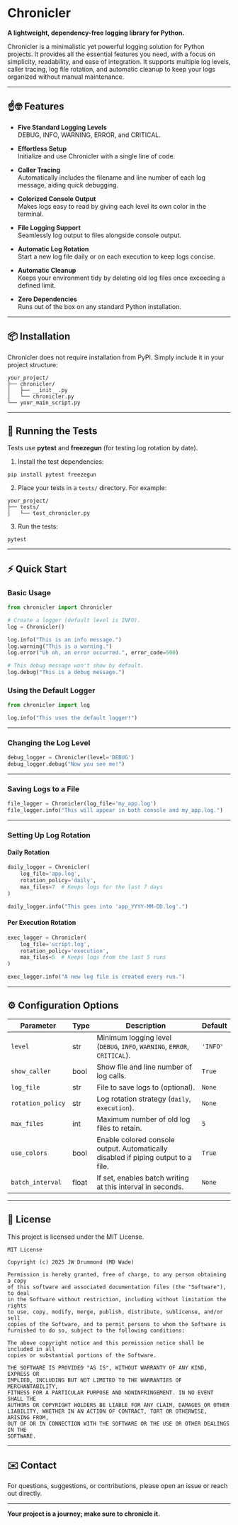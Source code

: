# Chronicler

**A lightweight, dependency-free logging library for Python.**

Chronicler is a minimalistic yet powerful logging solution for Python projects. It provides all the essential features you need, with a focus on simplicity, readability, and ease of integration. It supports multiple log levels, caller tracing, log file rotation, and automatic cleanup to keep your logs organized without manual maintenance.

---

## ☝️🤓 Features

- **Five Standard Logging Levels**  
  DEBUG, INFO, WARNING, ERROR, and CRITICAL.

- **Effortless Setup**  
  Initialize and use Chronicler with a single line of code.

- **Caller Tracing**  
  Automatically includes the filename and line number of each log message, aiding quick debugging.

- **Colorized Console Output**  
  Makes logs easy to read by giving each level its own color in the terminal.

- **File Logging Support**  
  Seamlessly log output to files alongside console output.

- **Automatic Log Rotation**  
  Start a new log file daily or on each execution to keep logs concise.

- **Automatic Cleanup**  
  Keeps your environment tidy by deleting old log files once exceeding a defined limit.

- **Zero Dependencies**  
  Runs out of the box on any standard Python installation.

---

## 📦 Installation

Chronicler does not require installation from PyPI. Simply include it in your project structure:

```
your_project/
├── chronicler/
│   ├── __init__.py
│   └── chronicler.py
└── your_main_script.py
```

---

## 🧪 Running the Tests

Tests use **pytest** and **freezegun** (for testing log rotation by date).

1. Install the test dependencies:

```
pip install pytest freezegun
```

2. Place your tests in a `tests/` directory. For example:

```
your_project/
├── tests/
│   └── test_chronicler.py
```

3. Run the tests:

```
pytest
```

---

## ⚡ Quick Start

### Basic Usage

```python
from chronicler import Chronicler

# Create a logger (default level is INFO).
log = Chronicler()

log.info("This is an info message.")
log.warning("This is a warning.")
log.error("Uh oh, an error occurred.", error_code=500)

# This debug message won't show by default.
log.debug("This is a debug message.")
```

### Using the Default Logger

```python
from chronicler import log

log.info("This uses the default logger!")
```

---

### Changing the Log Level

```python
debug_logger = Chronicler(level='DEBUG')
debug_logger.debug("Now you see me!")
```

---

### Saving Logs to a File

```python
file_logger = Chronicler(log_file='my_app.log')
file_logger.info("This will appear in both console and my_app.log.")
```

---

### Setting Up Log Rotation

#### Daily Rotation

```python
daily_logger = Chronicler(
    log_file='app.log',
    rotation_policy='daily',
    max_files=7  # Keeps logs for the last 7 days
)

daily_logger.info("This goes into 'app_YYYY-MM-DD.log'.")
```

#### Per Execution Rotation

```python
exec_logger = Chronicler(
    log_file='script.log',
    rotation_policy='execution',
    max_files=5  # Keeps logs from the last 5 runs
)

exec_logger.info("A new log file is created every run.")
```

---

## ⚙️ Configuration Options

| Parameter         | Type  | Description                                                                  | Default  |
| ----------------- | ----- | ---------------------------------------------------------------------------- | -------- |
| `level`           | str   | Minimum logging level (`DEBUG`, `INFO`, `WARNING`, `ERROR`, `CRITICAL`).     | `'INFO'` |
| `show_caller`     | bool  | Show file and line number of log calls.                                      | `True`   |
| `log_file`        | str   | File to save logs to (optional).                                             | `None`   |
| `rotation_policy` | str   | Log rotation strategy (`daily`, `execution`).                                | `None`   |
| `max_files`       | int   | Maximum number of old log files to retain.                                   | `5`      |
| `use_colors`      | bool  | Enable colored console output. Automatically disabled if piping output to a file. | `True`   |
| `batch_interval`  | float | If set, enables batch writing at this interval in seconds.                   | `None`   |

---

## 📄 License

This project is licensed under the MIT License.

```
MIT License

Copyright (c) 2025 JW Drummond (MD Wade)

Permission is hereby granted, free of charge, to any person obtaining a copy
of this software and associated documentation files (the "Software"), to deal
in the Software without restriction, including without limitation the rights
to use, copy, modify, merge, publish, distribute, sublicense, and/or sell
copies of the Software, and to permit persons to whom the Software is
furnished to do so, subject to the following conditions:

The above copyright notice and this permission notice shall be included in all
copies or substantial portions of the Software.

THE SOFTWARE IS PROVIDED "AS IS", WITHOUT WARRANTY OF ANY KIND, EXPRESS OR
IMPLIED, INCLUDING BUT NOT LIMITED TO THE WARRANTIES OF MERCHANTABILITY,
FITNESS FOR A PARTICULAR PURPOSE AND NONINFRINGEMENT. IN NO EVENT SHALL THE
AUTHORS OR COPYRIGHT HOLDERS BE LIABLE FOR ANY CLAIM, DAMAGES OR OTHER
LIABILITY, WHETHER IN AN ACTION OF CONTRACT, TORT OR OTHERWISE, ARISING FROM,
OUT OF OR IN CONNECTION WITH THE SOFTWARE OR THE USE OR OTHER DEALINGS IN THE
SOFTWARE.
```

---

## ✉️ Contact

For questions, suggestions, or contributions, please open an issue or reach out directly.

---

**Your project is a journey; make sure to chronicle it.**
